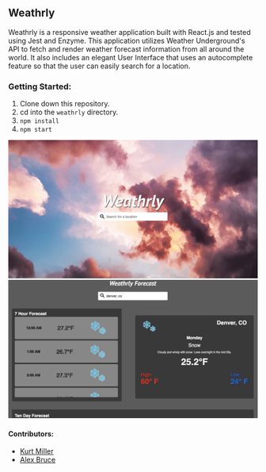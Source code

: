 ## Weathrly

Weathrly is a responsive weather application built with React.js and tested using Jest and Enzyme. This application utilizes Weather Underground's API to fetch and render weather forecast information from all around the world. It also includes an elegant User Interface that uses an autocomplete feature so that the user can easily search for a location.

### Getting Started:

1. Clone down this repository.
2. cd into the `weathrly` directory.
3. `npm install`
4. `npm start`

![](./src/images/weathrly-homepage.svg)
![](./src/images/forecast-page.svg)

#### Contributors:

- [Kurt Miller](https://github.com/kmiller9393)
- [Alex Bruce](https://github.com/Alexbruce1)
